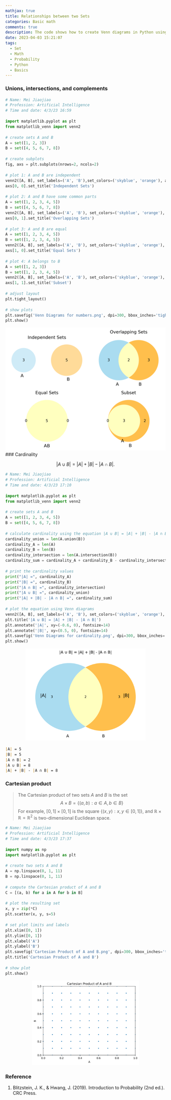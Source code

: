 ```yaml
---
mathjax: true
title: Relationships between two Sets
categories: Basic math
comments: true
description: The code shows how to create Venn diagrams in Python using the matplotlib_venn library. It also demonstrates how to calculate cardinality and visualize the Cartesian product of two sets.
date: 2023-04-03 15:21:07
tags:
  - Set
  - Math
  - Probability
  - Python
  - Basics
---
```

### Unions, intersections, and complements

```python
# Name: Mei Jiaojiao
# Profession: Artificial Intelligence
# Time and date: 4/3/23 16:59

import matplotlib.pyplot as plt
from matplotlib_venn import venn2

# create sets A and B
A = set([1, 2, 3])
B = set([4, 5, 6, 7, 8])

# create subplots
fig, axs = plt.subplots(nrows=2, ncols=2)

# plot 1: A and B are independent
venn2([A, B], set_labels=('A', 'B'),set_colors=('skyblue', 'orange'), ax=axs[0, 0])
axs[0, 0].set_title('Independent Sets')

# plot 2: A and B have some common parts
A = set([1, 2, 3, 4, 5])
B = set([4, 5, 6, 7, 8])
venn2([A, B], set_labels=('A', 'B'), set_colors=('skyblue', 'orange'), alpha=0.7, ax=axs[0, 1])
axs[0, 1].set_title('Overlapping Sets')

# plot 3: A and B are equal
A = set([1, 2, 3, 4, 5])
B = set([1, 2, 3, 4, 5])
venn2([A, B], set_labels=('A', 'B'), set_colors=('skyblue', 'orange'), alpha=0.7, ax=axs[1, 0])
axs[1, 0].set_title('Equal Sets')

# plot 4: A belongs to B
A = set([1, 2, 3])
B = set([1, 2, 3, 4, 5])
venn2([A, B], set_labels=('A', 'B'), set_colors=('skyblue', 'orange'), alpha=0.7, ax=axs[1, 1])
axs[1, 1].set_title('Subset')

# adjust layout
plt.tight_layout()

# show plots
plt.savefig('Venn Diagrams for numbers.png', dpi=300, bbox_inches='tight', pad_inches=0.1)
plt.show()
```

<div style="text-align:center">
    <img src="Relationships-between-two-Sets/Venn%20Diagrams%20for%20numbers.png" alt="Venn Diagrams for numbers" style="zoom:67%;" />
</div>
###  Cardinality

$$
\begin{equation}
|A \cup B|=|A|+|B|-|A \cap B| \text {. }
\end{equation}
$$

```python
# Name: Mei Jiaojiao
# Profession: Artificial Intelligence
# Time and date: 4/3/23 17:10

import matplotlib.pyplot as plt
from matplotlib_venn import venn2

# create sets A and B
A = set([1, 2, 3, 4, 5])
B = set([4, 5, 6, 7, 8])

# calculate cardinality using the equation |A ∪ B| = |A| + |B| - |A ∩ B|
cardinality_union = len(A.union(B))
cardinality_A = len(A)
cardinality_B = len(B)
cardinality_intersection = len(A.intersection(B))
cardinality_sum = cardinality_A + cardinality_B - cardinality_intersection

# print the cardinality values
print("|A| =", cardinality_A)
print("|B| =", cardinality_B)
print("|A ∩ B| =", cardinality_intersection)
print("|A ∪ B| =", cardinality_union)
print("|A| + |B| - |A ∩ B| =", cardinality_sum)

# plot the equation using Venn diagrams
venn2([A, B], set_labels=('A', 'B'), set_colors=('skyblue', 'orange'), alpha=0.7)
plt.title('|A ∪ B| = |A| + |B| - |A ∩ B|')
plt.annotate('|A|', xy=(-0.6, 0), fontsize=14)
plt.annotate('|B|', xy=(0.5, 0), fontsize=14)
plt.savefig('Venn Diagrams for cardinality.png', dpi=300, bbox_inches='tight', pad_inches=0.1)
plt.show()
```

<div style="text-align:center"> <img src="Relationships-between-two-Sets/Venn%20Diagrams%20for%20cardinality.png" alt="Venn Diagrams for cardinality" style="zoom:37%;" /> </div>



```markdown
|A| = 5
|B| = 5
|A ∩ B| = 2
|A ∪ B| = 8
|A| + |B| - |A ∩ B| = 8
```

### Cartesian product

> The Cartesian product of two sets $A$ and $B$ is the set
> $$
> A \times B=\{(a, b): a \in A, b \in B\}
> $$
> For example, $[0,1] \times[0,1]$ is the square $\{(x, y): x, y \in[0,1]\}$, and $\mathbb{R} \times \mathbb{R}=\mathbb{R}^2$ is two-dimensional Euclidean space.

```python
# Name: Mei Jiaojiao
# Profession: Artificial Intelligence
# Time and date: 4/3/23 17:37

import numpy as np
import matplotlib.pyplot as plt

# create two sets A and B
A = np.linspace(0, 1, 11)
B = np.linspace(0, 1, 11)

# compute the Cartesian product of A and B
C = [(a, b) for a in A for b in B]

# plot the resulting set
x, y = zip(*C)
plt.scatter(x, y, s=5)

# set plot limits and labels
plt.xlim([0, 1])
plt.ylim([0, 1])
plt.xlabel('A')
plt.ylabel('B')
plt.savefig('Cartesian Product of A and B.png', dpi=300, bbox_inches='tight', pad_inches=0.1)
plt.title('Cartesian Product of A and B')

# show plot
plt.show()
```

<div style="text-align:center"> <img src="Relationships-between-two-Sets/Cartesian%20Product%20of%20A%20and%20B.png" alt="Cartesian Product of A and B" style="zoom:33%;" /> </div>


### Reference

1. Blitzstein, J. K., & Hwang, J. (2019). Introduction to Probability (2nd ed.). CRC Press.

